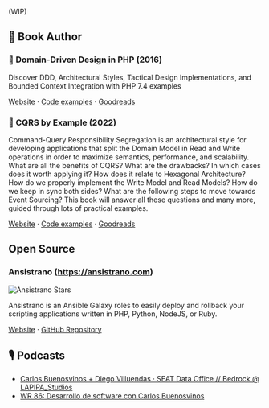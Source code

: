 (WIP)

## 📖 Book Author

### 📙 Domain-Driven Design in PHP (2016)

Discover DDD, Architectural Styles, Tactical Design Implementations, and Bounded Context Integration with PHP 7.4 examples

[Website](https://leanpub.com/ddd-in-php) · [Code examples](https://github.com/dddshelf) · [Goodreads](https://www.goodreads.com/book/show/26032410-domain-driven-design-in-php)

### 📘 CQRS by Example (2022)

Command-Query Responsibility Segregation is an architectural style for developing applications that split the Domain Model in Read and Write operations in order to maximize semantics, performance, and scalability. What are all the benefits of CQRS? What are the drawbacks? In which cases does it worth applying it? How does it relate to Hexagonal Architecture? How do we properly implement the Write Model and Read Models? How do we keep in sync both sides? What are the following steps to move towards Event Sourcing? This book will answer all these questions and many more, guided through lots of practical examples.

[Website](https://leanpub.com/cqrs-by-example) · [Code examples](https://github.com/dddshelf/cheeper-ddd-cqrs-example) · [Goodreads](https://www.goodreads.com/book/show/54237787-cqrs-by-example)

## Open Source

### Ansistrano (https://ansistrano.com)

![Ansistrano Stars](https://img.shields.io/github/stars/ansistrano/deploy)

Ansistrano is an Ansible Galaxy roles to easily deploy and rollback your scripting applications written in PHP, Python, NodeJS, or Ruby.

[Website](https://ansistrano.com) · [GitHub Repository](https://github.com/ansistrano/deploy)

## 🎙 Podcasts

- [Carlos Buenosvinos + Diego Villuendas · SEAT Data Office // Bedrock @ LAPIPA_Studios](https://www.listennotes.com/podcasts/data-stand-up-con/carlos-buenosvinos-diego-HpqG26d5LTY/)
- [WR 86: Desarrollo de software con Carlos Buenosvinos](https://www.danielprimo.io/blog/desarrollo-de-software-con-carlos-buenosvinos)
